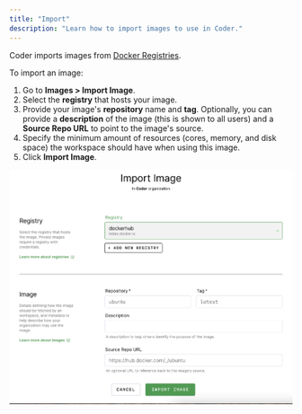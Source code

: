 ```yaml
---
title: "Import"
description: "Learn how to import images to use in Coder."
---
```


Coder imports images from [Docker Registries](../admin/registries/index.md).

To import an image:

1. Go to **Images > Import Image**.
1. Select the **registry** that hosts your image.
1. Provide your image's **repository** name and **tag**. Optionally, you can
   provide a **description** of the image (this is shown to all users) and a
   **Source Repo URL** to point to the image's source.
1. Specify the minimum amount of resources (cores, memory, and disk space) the
   workspace should have when using this image.
1. Click **Import Image**.

![Import image window](../assets/images/import-image.png)
